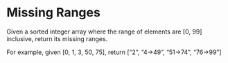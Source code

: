 Missing Ranges
===

Given a sorted integer array where the range of elements are [0, 99] inclusive, return its missing ranges.

For example, given [0, 1, 3, 50, 75], return [“2”, “4->49”, “51->74”, “76->99”]
